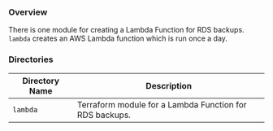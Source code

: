 ### Overview

There is one module for creating a Lambda Function for RDS backups.  `lambda` creates an AWS Lambda function which is 
run once a day.

### Directories

| Directory Name    | Description                                                                 |
|-------------------|-----------------------------------------------------------------------------|
| `lambda`          | Terraform module for a Lambda Function for RDS backups.                     |